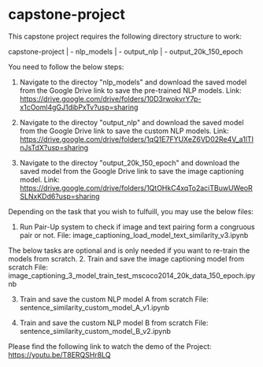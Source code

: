 # capstone-project

This capstone project requires the following directory structure to work:

capstone-project
| - nlp_models
| - output_nlp
| - output_20k_150_epoch

You need to follow the below steps:

1. Navigate to the directoy "nlp_models" and download the saved model from the Google Drive link to save the pre-trained NLP models.
Link: https://drive.google.com/drive/folders/10D3rwokvrY7p-x1cOoml4gGJ1dibPxTv?usp=sharing

2. Navigate to the directoy "output_nlp" and download the saved model from the Google Drive link to save the custom NLP models.
Link: https://drive.google.com/drive/folders/1qQ1E7FYUXeZ6VD02Re4V_a1lTInJsTdX?usp=sharing

3. Navigate to the directoy "output_20k_150_epoch" and download the saved model from the Google Drive link to save the image captioning model.
Link: https://drive.google.com/drive/folders/1QtOHkC4xqTo2aciTBuwUWeoRSLNxKDd6?usp=sharing


Depending on the task that you wish to fulfuill, you may use the below files:

1. Run Pair-Up system to check if image and text pairing form a congruous pair or not.
File: image_captioning_load_model_text_similarity_v3.ipynb


The below tasks are optional and is only needed if you want to re-train the models from scratch.
2. Train and save the image captioning model from scratch
File: image_captioning_3_model_train_test_mscoco2014_20k_data_150_epoch.ipynb

3. Train and save the custom NLP model A from scratch
File: sentence_similarity_custom_model_A_v1.ipynb

4. Train and save the custom NLP model B from scratch
File: sentence_similarity_custom_model_B_v2.ipynb

Please find the following link to watch the demo of the Project:  
https://youtu.be/T8ERQSHr8LQ
